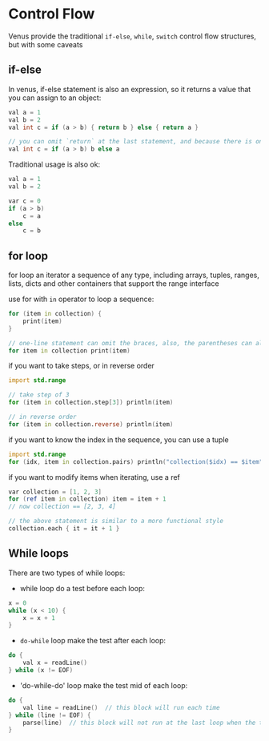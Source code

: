# Control Flow

Venus provide the traditional `if-else`, `while`, `switch` control flow structures, but with some caveats

## if-else 

In venus, if-else statement is also an expression, so it returns a value that you can assign to an object:

```d
val a = 1
val b = 2
val int c = if (a > b) { return b } else { return a }

// you can omit `return` at the last statement, and because there is only one statement at each part, also omit the braces:
val int c = if (a > b) b else a
```

Traditional usage is also ok:

```d
val a = 1
val b = 2

var c = 0
if (a > b)
	c = a
else
	c = b
```

## for loop

for loop an iterator a sequence of any type, including arrays, tuples, ranges, lists, dicts and other containers that support the range interface

use for with `in` operator to loop a sequence:

```d
for (item in collection) {
	print(item)
}

// one-line statement can omit the braces, also, the parentheses can also be omitted
for item in collection print(item)
```

if you want to take steps, or in reverse order

```d
import std.range

// take step of 3
for (item in collection.step[3]) println(item)

// in reverse order
for (item in collection.reverse) println(item)
```

if you want to know the index in the sequence, you can use a tuple

```d
import std.range
for (idx, item in collection.pairs) println("collection($idx) == $item")
```

if you want to modify items when iterating, use a ref

```d
var collection = [1, 2, 3]
for (ref item in collection) item = item + 1
// now collection == [2, 3, 4]

// the above statement is similar to a more functional style
collection.each { it = it + 1 }
```

## While loops

There are two types of while loops:

- while loop do a test before each loop:
```d
x = 0 
while (x < 10) {
	x = x + 1 
}
```
- `do-while` loop make the test after each loop:
```d
do {
	val x = readLine()
} while (x != EOF)
```
- 'do-while-do' loop make the test mid of each loop:
```d
do {
	val line = readLine()  // this block will run each time
} while (line != EOF) {
	parse(line)  // this block will not run at the last loop when the test is failed
}
```


